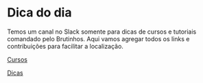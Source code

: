 Dica do dia
===========

Temos um canal no Slack somente para dicas de cursos e tutoriais comandado pelo Brutinhos.
Aqui vamos agregar todos os links e contribuições para facilitar a localização.

[Cursos](https://github.com/front-abc/frontabc.github.io/blob/master/dica-do-dia/Cursos.md)

[Dicas](https://github.com/front-abc/frontabc.github.io/blob/master/dica-do-dia/dicas.md)
